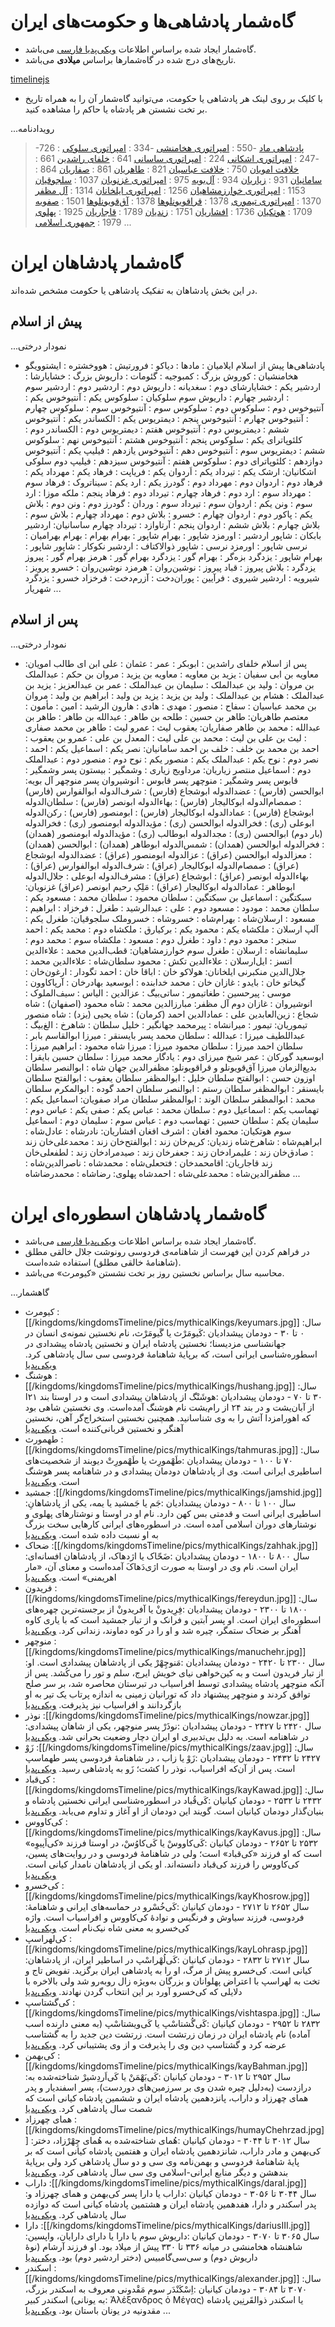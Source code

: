 
# گاه‌شمار پادشاهی‌ها و حکومت‌های ایران

* گاه‌شمار ایجاد شده براساس اطلاعات [ویکی‌پدیا فارسی](https://w.wiki/ALhg) می‌باشد.
* تاریخ‌های درج شده در گاه‌شمارها براساس **میلادی** می‌باشد.

[timelinejs](kingdomsTimeline/kingdoms.html ':include height=640px')

* با کلیک بر روی لینک  هر پادشاهی یا حکومت، می‌توانید گاه‌شمار آن را به همراه تاریخ بر تخت نشستن هر پادشاه یا حاکم را مشاهده کنید. 

...رویدادنامه
   > -726 : [پادشاهی ماد](kingdoms/kingdomsTimeline/medianEmpire.md)
   > -550 : [امپراتوری هخامنشی](kingdoms/kingdomsTimeline/achaemenidEmpire.md)
   > -334 : [امپراتوری سلوکی](kingdoms/kingdomsTimeline/seleucidEmpire.md)
   > -247 : [امپراتوری اشکانی](kingdoms/kingdomsTimeline/parthianEmpire.md)
   > 224 : [امپراتوری ساسانی](kingdoms/kingdomsTimeline/sasanianEmpire.md)
   > 641 : [خلفای راشدین](kingdoms/kingdomsTimeline/rashidunEmpire.md)
   > 661 : [خلافت امویان](kingdoms/kingdomsTimeline/umayyadCaliphate.md)
   > 750 : [خلافت عباسیان](kingdoms/kingdomsTimeline/abbasidCaliphate.md)
   > 821 : [طاهریان](kingdoms/kingdomsTimeline/tahiridDynasty.md)
   > 861 : [صفاریان](kingdoms/kingdomsTimeline/saffaridDynasty.md)
   > 864 : [سامانیان](kingdoms/kingdomsTimeline/samanidDynasty.md)
   > 931 : [زیاریان](kingdoms/kingdomsTimeline/ziyardiDynasty.md)
   > 934 : [آل‌بویه](kingdoms/kingdomsTimeline/buyids.md)
   > 975 : [امپراتوری غزنویان](kingdoms/kingdomsTimeline/ghaznavidEmpire.md)
   > 1037 : [سلجوقیان](kingdoms/kingdomsTimeline/seljukEmpire.md)
   > 1153 : [امپراتوری خوارزمشاهیان](kingdoms/kingdomsTimeline/khwarazmianEmpire.md)
   > 1256 : [امپراتوری ایلخانان](kingdoms/kingdomsTimeline/ilkhanateEmpire.md)
   > 1314 : [آل مظفر](kingdoms/kingdomsTimeline/muzaffaridDynasty.md)
   > 1370 : [امپراتوری تیموری](kingdoms/kingdomsTimeline/timurEmpire.md)
   > 1378 : [قراقویونلوها](kingdoms/kingdomsTimeline/qaraQoyunlu.md)
   > 1378 : [آق‌قویونلوها](kingdoms/kingdomsTimeline/aqQoyunlu.md)
   > 1501 : [صفویه](kingdoms/kingdomsTimeline/safavidDynasty.md)
   > 1709 : [هوتکیان](kingdoms/kingdomsTimeline/hotakDynasty.md)
   > 1736 : [افشاریان](kingdoms/kingdomsTimeline/afsharidEmpire.md)
   > 1751 : [زندیان](kingdoms/kingdomsTimeline/zandDynasty.md)
   > 1789 : [قاجاریان](kingdoms/kingdomsTimeline/qajar.md)
   > 1925 : [پهلوی](kingdoms/kingdomsTimeline/pahlaviDynasty.md)
   > 1979 : [جمهوری اسلامی](kingdoms/islamicRepublicOfIran.md)
...


# گاه‌شمار پادشاهان ایران
در این بخش پادشاهان به تفکیک پادشاهی یا حکومت مشخص شده‌اند.

## پیش از اسلام

...نمودار درختی
- پادشاهی‌ها پیش از اسلام
ایلامیان :
مادها : دیاکو
      : فرورتیش
      : هووخشتره
      : ایشتوویگو
هخامنشیان : کوروش بزرگ
          : کمبوجیه
          : گئومات
          : داریوش بزرگ
          : خشایارشا
          : اردشیر یکم
          : خشایارشای دوم
          : سغدیانه
          : داریوش دوم
          : اردشیر دوم
          : اردشیر سوم
          : اردشیر چهارم
          : داریوش سوم
سلوکیان : سلوکوس یکم
        : آنتیوخوس یکم
        : آنتیوخوس دوم
        : سلوکوس دوم
        : سلوکوس سوم
        : آنتیوخوس سوم
        : سلوکوس چهارم
        : آنتیوخوس چهارم
        : آنتیوخوس پنجم
        : دیمتریوس یکم
        : الکساندر یکم
        : آنتیوخوس ششم
        : دیمتریوس دوم
        : آنتیوخوس هفتم
        : دیمتریوس دوم
        : الکساندر دوم
        : کلئوپاترای یکم
        : سلوکوس پنجم
        : آنتیوخوس هشتم
        : آنتیوخوس نهم
        : سلوکوس ششم
        : دیمتریوس سوم
        : آنتیوخوس دهم
        : آنتیوخوس یازدهم
        : فیلیپ یکم
        : آنتیوخوس دوازدهم
        : کلئوپاترای دوم
        : سلوکوس هفتم
        : آنتیوخوس سیزدهم
        : فیلیپ دوم سلوکی
اشکانیان: ارشک یکم
        : تیرداد یکم
        : اَردوان یکم
        : فریاپت
        : فرهاد یکم
        : مهرداد یکم
        : فرهاد دوم
        : اردوان دوم
        : مهرداد دوم
        : گودرز یکم
        : ارد یکم
        : سیناتروک
        : فرهاد سوم
        : مهرداد سوم
        : ارد دوم
        : فرهاد چهارم
        : تیرداد دوم
        : فرهاد پنجم
        : ملکه موزا
        : ارد سوم
        : ونن یکم
        : اردوان سوم
        : تیرداد سوم
        : وردان
        : گودرز دوم
        : ونن دوم
        : بلاش یکم
        : پاکور دوم
        : اردوان چهارم
        : خسرو
        : بلاش دوم
        : مهرداد چهارم
        : بلاش سوم
        : بلاش چهارم
        : بلاش ششم
        : اردوان پنجم
        : آرتاوازد
        : تیرداد چهارم
ساسانیان: اردشیر بابکان
        : شاپور اردشیر
        : اورمزد شاپور
        : بهرام شاپور
        : بهرام بهرام
        : بهرام بهرامیان
        : نرسی شاپور
        : اورمزد نرسی
        : شاپور ذوالاکتاف
        : اردشیر نکوکار
        : شاپور شاپور
        : بهرام شاپور
        : یزدگرد بزه‌گر
        : بهرام گور
        : یزدگرد بهرام گور
        : هرمز بهرام گور
        : پیروز یزدگرد
        : بلاش پیروز
        : قباد پیروز
        : نوشین‌روان
        : هرمزد نوشین‌روان
        : خسرو پرویز
        : شیرویه
        : اردشیر شیروی
        : فرآیین
        : پوران‌دخت
        : آزرم‌دخت
        : فرخزاد خسرو
        : یزدگرد شهریار
...

## پس از اسلام

...نمودار درختی
- پس از اسلام
خلفای راشدین : ابوبکر
      : عمر
      : عثمان
      : علی ابن ای طالب
امویان: معاویه بن ابی سفیان
      : یزید بن معاویه
      : معاویه بن یزید
      : مروان بن حکم
      : عبدالملک بن مروان
      : ولید بن عبدالملک
      : سلیمان بن عبدالملک
      : عمر بن عبدالعزیز
      : یزید بن عبدالملک
      : هشام بن عبدالملک
      : ولید بن یزید
      : یزید بن ولید
      : ابراهیم بن ولید
      : مروان بن محمد
عباسیان : سفاح
      : منصور
      : مهدی
      : هادی
      : هارون الرشید
      : امین
      : مأمون
      : معتصم
طاهریان: طاهر بن حسین
      : طلحه بن طاهر
      : عبدالله بن طاهر
      : طاهر بن عبدالله
      : محمد بن طاهر
صفاریان: یعقوب لیث
      : عمرو لیث
      : طاهر بن محمد صفاری
      : لیث بن علی بن لیث
      : محمد بن علی لیث
      : المعدل بن علی
      : عمرو بن یعقوب
      : احمد بن محمد بن خلف
      : خلف بن احمد
سامانیان: نصر یکم
      : اسماعیل یکم
      : احمد
      : نصر دوم
      : نوح یکم
      : عبدالملک یکم
      : منصور یکم
      : نوح دوم
      : منصور دوم
      : عبدالملک دوم
      : اسماعیل منتصر
زیاریان: مرداویج زیاری
      : وشمگیر
      : بیستون پسر وشمگیر
      : قابوس پسر وشمگیر
      : منوچهر پسر قابوس
      : انوشیروان پسر منوچهر
آل بویه: ابوالحسن (فارس)
      : عضدالدوله ابوشجاع (فارس)
      : شرف‌الدوله ابوالفوارس (فارس) 
      : صمصام‌الدوله ابوکالیجار (فارس)
      : بهاءالدوله ابونصر (فارس)
      : سلطان‌الدوله ابوشجاع (فارس)
      : عمادالدوله ابوکالیجار (فارس)
      : ابومنصور (فارس)
      : رکن‌الدوله ابوعلی (ری)
      : فخرالدوله ابوالحسن (ری)
      : مؤیدالدوله ابومنصور (ری)
      : فخرالدوله (بار دوم) ابوالحسن (ری)
      : مجدالدوله ابوطالب (ری)
      : مؤیدالدوله ابومنصور (همدان)
      : فخرالدوله ابوالحسن (همدان)
      : شمس‌الدوله ابوطاهر (همدان)
      : ابوالحسن (همدان)
      : معزالدوله ابوالحسن (عراق)
      : عزالدوله ابومنصور (عراق)
      : عضدالدوله ابوشجاع (عراق)
      : صمصام‌الدوله ابوکالیجار (عراق)
      : شرف‌الدوله ابوالفوارس (عراق)
      : بهاءالدوله ابونصر (عراق)
      : ابوشجاع (عراق)
      : مشرف‌الدوله ابوعلی
      : جلال‌الدوله ابوطاهر
      : عمادالدوله ابوکالیجار (عراق)
      : مَلِکِ رحیم ابونصر (عراق)
غزنویان: سبکتگین
      : اسماعیل بن سبکتگین
      : سلطان محمود
      : سلطان محمد
      : مسعود یکم
      : سلطان محمد
      : مودود
      : مسعود دوم
      : علی
      : عبدالرشید
      : طغرل
      : فرخزاد
      : ابراهیم
      : مسعود
      : ارسلان‌شاه
      : بهرام‌شاه
      : خسروشاه
      : خسروملک
سلجوقیان: طغرل یکم
      : آلپ ارسلان
      : ملکشاه یکم
      : محمود یکم
      : برکیارق
      : ملکشاه دوم
      : محمد یکم
      : احمد سنجر
      : محمود دوم
      : داود
      : طغرل دوم
      : مسعود
      : ملکشاه سوم
      : محمد دوم
      : سلیمانشاه
      : ارسلان
      : طغرل سوم
خوارزمشاهیان: قطب‌الدین محمد
      : علاءالدین اتسز
      : ایل‌ارسلان
      : علاءالدین تکش
      : محمود سلطان‌شاه
      : علاءالدین محمد
      : جلال‌الدین منکبرنی
ایلخانان: هولاکو خان
      : اباقا خان
      : احمد تگودار
      : ارغون‌خان
      : گیخاتو خان
      : بایدو
      : غازان خان
      : محمد خدابنده
      : ابوسعید بهادرخان
      : آرپاکاوون
      : موسی
      : پیرحسین
      : طغاتیمور
      : ساتی‌بیگ
      : عزالدین
      : الیاس
      : سیف‌الملوک
      : انوشیروان
      : غازان دوم
آل مظفر: مبارزالدین محمد
      : شاه محمود (اصفهان)
      : شاه شجاع
      : زین‌العابدین علی
      : عمادالدین احمد (کرمان)
      : شاه یحیی (یزد)
      : شاه منصور
تیموریان: تیمور
      : میرانشاه
      : پیرمحمد جهانگیر
      : خلیل سلطان
      : شاهرخ
      : الغ‌بیگ
      : عبداللطیف میرزا
      : عبدالله
      : سلطان محمد پسر بایسنقر
      : میرزا ابوالقاسم بابر
      : سلطان احمد میرزا
      : سلطان محمود میرزا
      : میرزا شاه محمود
      : ابراهیم میرزا
      : ابوسعید گورکان
      : عمر شیخ میرزای دوم
      : یادگار محمد میرزا
      : سلطان حسین بایقرا
      : بدیع‌الزمان میرزا
آق‌قویونلو و قراقویونلو: مظفرالدین جهان شاه
      : ابوالنصر سلطان اوزون حسن
      : ابوالفتح سلطان خلیل
      : ابوالمظفر سلطان یعقوب
      : ابوالفتح سلطان بایسنقر
      : ابوالمظفر سلطان رستم
      : ابوالنصر سلطان احمد گوده
      : ابوالمکرم سلطان محمد
      : ابوالمظفر سلطان الوند
      : ابوالمظفر سلطان مراد
صفویان: اسماعیل یکم
      : تهماسب یکم
      : اسماعیل دوم
      : سلطان محمد
      : عباس یکم
      : صفی یکم
      : عباس دوم
      : سلیمان یکم
      : سلطان حسین
      : تهماسب دوم
      : عباس سوم
      : سلیمان دوم
      : اسماعیل سوم
هوتکیان: محمود افغان
      : اشرف افغان
افشاریان: نادرشاه
      : عادل‌شاه
      : ابراهیم‌شاه
      : شاهرخ‌شاه
زندیان: کریم‌خان زند
      : ابوالفتح‌خان زند
      : محمدعلی‌خان زند
      : صادق‌خان زند
      : علیمرادخان زند
      : جعفرخان زند
      : صیدمرادخان زند
      : لطفعلی‌خان زند
قاجاریان: اقامحمدخان
      : فتحعلی‌شاه
      : محمدشاه
      : ناصرالدین‌شاه
      : مظفرالدین‌شاه
      : محمدعلی‌شاه
      : احمدشاه
پهلوی: رضاشاه
      : محمدرضاشاه
...

# گاه‌شمار پادشاهان اسطوره‌ای ایران
* گاه‌شمار ایجاد شده براساس اطلاعات [ویکی‌پدیا فارسی](https://w.wiki/AMPA) می‌باشد.
* در فراهم کردن این فهرست از شاهنامه‌ی فردوسی رونوشت جلال خالقی مطلق (شاهنامهٔ خالقی مطلق) استفاده شده‌است.
* محاسبه سال براساس نخستین روز بر تخت نشستن «کیومرث» می‌باشد.

<!-- [timelinejs](kingdoms/mythicalKings.html ':include height=640px') -->

...گاهشمار
- کیومرث
  :[[/kingdoms/kingdomsTimeline/pics/mythicalKings/keyumars.jpg]]
  :سال ۰ تا ۳۰ - دودمان پیشدادیان
  :کَیومَرْث یا گَیومَرْث، نام نخستین نمونه‌ی انسان در جهانشناسی مزدیسنا؛ نخستین پادشاه ایران و نخستین پادشاه پیشدادی در اسطوره‌شناسی ایرانی است، که برپایهٔ شاهنامهٔ فردوسی سی سال پادشاهی کرد. [ویکی‌پدیا](https://w.wiki/CHHu)
- هوشنگ
  :[[/kingdoms/kingdomsTimeline/pics/mythicalKings/hushang.jpg]]
  :سال ۳۰ تا ۷۰ - دودمان پیشدادیان
  :هوشَنْگ از پادشاهان پیشدادی است و در اوستا بند ۲۱ا از آبان‌یشت و در بند ۲۴ از رام‌یشت نام هوشنگ آمده‌است. وی نخستین شاهی بود که اهورامزدا آتش را به وی شناسانید. همچنین نخستین استخراج‌گر آهن، نخستین آهنگر و نخستین قربانی‌کننده است. [ویکی‌پدیا](https://w.wiki/CHHx)
- طهمورث
  :[[/kingdoms/kingdomsTimeline/pics/mythicalKings/tahmuras.jpg]]
  :سال ۷۰ تا ۱۰۰ - دودمان پیشدادیان
  :طَهْمورِث یا طَهْمورِتْ دیوبند از شخصیت‌های اساطیری ایرانی است. وی از پادشاهان دودمان پیشدادی و در شاهنامه پسر هوشنگ است. [ویکی‌پدیا](https://w.wiki/CHHz)
- جمشید
  :[[/kingdoms/kingdomsTimeline/pics/mythicalKings/jamshid.jpg]]
  :سال ۱۰۰ تا ۸۰۰ - دودمان پیشدادیان
  :جَم یا جَمشید یا یمه، یکی از پادشاهانِ اساطیری ایرانی است و قدمتی بس کهن دارد. نام او در اوستا و نوشتارهای پهلوی و نوشتارهای دوران اسلامی آمده‌ است. در اسطوره‌های ایرانی کارهایی سخت بزرگ به او نسبت داده شده‌ است. [ویکی‌پدیا](https://w.wiki/CHH$)
- ضحاک
  :[[/kingdoms/kingdomsTimeline/pics/mythicalKings/zahhak.jpg]]
  :سال ۸۰۰ تا ۱۸۰۰ - دودمان پیشدادیان
  :ضَحّاک یا اژدهاک، از پادشاهان افسانه‌ای ایران است. نام وی در اوستا به صورت اژی‌دَهاکَ آمده‌است و معنای آن، «مار اهریمنی» است. [ویکی‌پدیا](https://w.wiki/8PUQ)
- فریدون
  :[[/kingdoms/kingdomsTimeline/pics/mythicalKings/fereydun.jpg]]
  :سال ۱۸۰۰ تا ۲۳۰۰ - دودمان پیشدادیان
  :فِرِیدونْ یا آفریدونْ از برجسته‌ترین چهره‌های اسطوره‌ای ایران است. او پسر آبتین و فرانک و از تبار جمشید است که با یاری کاوه آهنگر بر ضحاک ستمگر، چیره شد و او را در کوه دماوند، زندانی کرد. [ویکی‌پدیا](https://w.wiki/CHJ3)
- منوچهر
  :[[/kingdoms/kingdomsTimeline/pics/mythicalKings/manuchehr.jpg]]
  :سال ۲۳۰۰ تا ۲۴۲۰ - دودمان پیشدادیان
  :مَنوچِهْرْ یکی از پادشاهان پیشدادی است. او از تبار فریدون است و به کین‌خواهی نیای خویش ایرج، سلم و تور را می‌کُشد. پس از آنکه منوچهر پادشاه پیشدادی توسط افراسیاب در تبرستان محاصره شد، بر سر صلح توافق کردند و منوچهر پیشنهاد داد که تورانیان زمینی به اندازه پرتاب یک تیر به او بازگردانند و افراسیاب نیز پذیرفت. [ویکی‌پدیا](https://w.wiki/CHJ4)
- نوذر
  :[[/kingdoms/kingdomsTimeline/pics/mythicalKings/nowzar.jpg]]
  :سال ۲۴۲۰ تا ۲۴۲۷ - دودمان پیشدادیان
  :نوذَرْ پسر منوچهر، یکی از شاهان پیشدادی در شاهنامه است. به دلیل بی‌تدبیری او ایران دچار وضعیت بحرانی شد. [ویکی‌پدیا](https://w.wiki/CHJ5)
- زَوْ
  :[[/kingdoms/kingdomsTimeline/pics/mythicalKings/zaav.jpg]]
  :سال ۲۴۲۷ تا ۲۴۳۲ - دودمان پیشدادیان
  :زَوْ یا زاب ، در شاهنامهٔ فردوسی پسر طهماسپ است. پس از آن‌که افراسیاب، نوذر را کشت؛ زَو به پادشاهی رسید. [ویکی‌پدیا](https://w.wiki/CHJ7)
- کی‌قباد
  :[[/kingdoms/kingdomsTimeline/pics/mythicalKings/kayKawad.jpg]]
  :سال ۲۴۳۲ تا ۲۵۳۲ - دودمان کیانیان
  :کَی‌قُباد در اسطوره‌شناسی ایرانی نخستین پادشاه و بنیان‌گذار دودمان کیانیان است. گویند این دودمان از او آغاز و تداوم می‌یابد. [ویکی‌پدیا](https://w.wiki/CHJ6)
- کی‌کاووس
  :[[/kingdoms/kingdomsTimeline/pics/mythicalKings/kayKavus.jpg]]
  :سال ۲۵۳۲ تا ۲۶۵۲ - دودمان کیانیان
  :کَی‌کاووسْ یا کَی‌کاوُسْ، در اوستا فرزند «کی‌اَپیوِه» است که او فرزند «کی‌قباد» است؛ ولی در شاهنامهٔ فردوسی و در روایت‌های پسین، کی‌کاووس را فرزند کی‌قباد دانسته‌اند. او یکی از پادشاهان نامدار کیانی است. [ویکی‌پدیا](https://w.wiki/CHJ8)
- کی‌خسرو
  :[[/kingdoms/kingdomsTimeline/pics/mythicalKings/kayKhosrow.jpg]]
  :سال ۲۶۵۲ تا ۲۷۱۲ - دودمان کیانیان
  :کَی‌خُسْرو در حماسه‌های ایرانی و شاهنامهٔ فردوسی، فرزند سیاوش و فرنگیس و نوادهٔ کی‌کاووس و افراسیاب است. واژه کی‌خسرو به معنی شاه نیک‌نام است. [ویکی‌پدیا](https://w.wiki/CHJ9)
- کی‌لهراسپ
  :[[/kingdoms/kingdomsTimeline/pics/mythicalKings/kayLohrasp.jpg]]
  :سال ۲۷۱۲ تا ۲۸۳۲ - دودمان کیانیان
  :کَی‌لُهْراسْپ در اساطیر ایران، از پادشاهان کیانی است. کی‌خسرو پیش از مرگ، او را به پادشاهی ایران برگزید. تفویض تاج و تخت به لهراسپ با اعتراض پهلوانان و بزرگان به‌ویژه زال روبه‌رو شد ولی بالاخره با دلایلی که کی‌خسرو آورد بر این انتخاب گردن نهادند. [ویکی‌پدیا](https://w.wiki/CHJA)
- کی‌گشتاسپ
  :[[/kingdoms/kingdomsTimeline/pics/mythicalKings/vishtaspa.jpg]]
  :سال ۲۸۳۲ تا ۲۹۵۲ - دودمان کیانیان
  :کَی‌گُشتاسْپ یا کَی‌ویشتاسْپ (به معنی دارنده اسب آماده) نام پادشاه ایران در زمان زرتشت است. زرتشت دین جدید را به گشتاسب عرضه کرد و گشتاسپ دین وی را پذیرفت و از وی پشتیبانی کرد. [ویکی‌پدیا](https://w.wiki/CHJB)
- کی‌بهمن
  :[[/kingdoms/kingdomsTimeline/pics/mythicalKings/kayBahman.jpg]]
  :سال ۲۹۵۲ تا ۳۰۱۲ - دودمان کیانیان
  :کَی‌بَهْمَنْ یا کَی‌اَردِشیرْ شناخته‌شده به درازدست (به‌دلیل چیره شدن وی بر سرزمین‌های دوردست)، پسر اسفندیار و پدر همای چهرزاد و داراب، پانزدهمین پادشاه ایران و ششمین پادشاه کیانی است که شصت سال پادشاهی کرد. [ویکی‌پدیا](https://w.wiki/CHJD)
- همای چهرزاد
  :[[/kingdoms/kingdomsTimeline/pics/mythicalKings/humayChehrzad.jpg]]
  :سال ۳۰۱۲ تا ۳۰۴۴ - دودمان کیانیان
  :هُمای شناخته‌شده به هُمای چِهْرْزاد، دختر کی‌بهمن و مادر داراب، شانزدهمین پادشاه ایران و هفتمین پادشاه کیانی است که بر پایهٔ شاهنامهٔ فردوسی و بهمن‌نامه وی سی و دو سال پادشاهی کرد ولی برپایهٔ بندهشن و دیگر منابع ایرانی-اسلامی وی سی سال پادشاهی کرد. [ویکی‌پدیا](https://w.wiki/CHJE)
- داراب
  :[[/kingdoms/kingdomsTimeline/pics/mythicalKings/daraI.jpg]]
  :سال ۳۰۴۴ تا ۳۰۵۶ - دودمان کیانیان
  :داراب یا دارا پسر کی‌بهمن و همای چهرزاد و پدر اسکندر و دارا، هفدهمین پادشاه ایران و هشتمین پادشاه کیانی است که دوازده سال پادشاهی کرد. [ویکی‌پدیا](https://w.wiki/CHJG)
- دارا
  :[[/kingdoms/kingdomsTimeline/pics/mythicalKings/dariusIII.jpg]]
  :سال ۳۰۶۵ تا ۳۰۷۰ - دودمان کیانیان
  :داریوش سوم یا دارا یا دارای دارایان، واپسین شاهنشاه هخامنشی در میانه ۳۳۶ تا ۳۳۰ پیش از میلاد بود. او فرزند آرشام (نوهٔ داریوش دوم) و سی‌سی‌گامبیس (دختر اردشیر دوم) بود. [ویکی‌پدیا](https://w.wiki/CHJH)
- اسکندر
  :[[/kingdoms/kingdomsTimeline/pics/mythicalKings/alexander.jpg]]
  :سال ۳۰۷۰ تا ۳۰۸۴ - دودمان کیانیان
  :اِسْکَنْدَر سوم مَقْدونی معروف به اسکندر بزرگ، اسکندر کبیر (به یونانی: Ἀλἑξανδρος ὁ Μἑγας) یا اسکندر ذوالقَرنِین پادشاه مقدونیه در یونان باستان بود. [ویکی‌پدیا](https://w.wiki/CHJJ)
...
